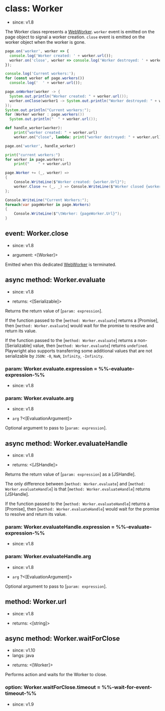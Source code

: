 # class: Worker
* since: v1.8

The Worker class represents a [WebWorker](https://developer.mozilla.org/en-US/docs/Web/API/Web_Workers_API). `worker`
event is emitted on the page object to signal a worker creation. `close` event is emitted on the worker object when the
worker is gone.

```js
page.on('worker', worker => {
  console.log('Worker created: ' + worker.url());
  worker.on('close', worker => console.log('Worker destroyed: ' + worker.url()));
});

console.log('Current workers:');
for (const worker of page.workers())
  console.log('  ' + worker.url());
```

```java
page.onWorker(worker -> {
  System.out.println("Worker created: " + worker.url());
  worker.onClose(worker1 -> System.out.println("Worker destroyed: " + worker1.url()));
});
System.out.println("Current workers:");
for (Worker worker : page.workers())
  System.out.println("  " + worker.url());
```

```py
def handle_worker(worker):
    print("worker created: " + worker.url)
    worker.on("close", lambda: print("worker destroyed: " + worker.url))

page.on('worker', handle_worker)

print("current workers:")
for worker in page.workers:
    print("    " + worker.url)
```

```csharp
page.Worker += (_, worker) =>
{
    Console.WriteLine($"Worker created: {worker.Url}");
    worker.Close += (_, _) => Console.WriteLine($"Worker closed {worker.Url}");
};

Console.WriteLine("Current Workers:");
foreach(var pageWorker in page.Workers)
{
    Console.WriteLine($"\tWorker: {pageWorker.Url}");
}
```

## event: Worker.close
* since: v1.8
- argument: <[Worker]>

Emitted when this dedicated [WebWorker](https://developer.mozilla.org/en-US/docs/Web/API/Web_Workers_API) is terminated.

## async method: Worker.evaluate
* since: v1.8
- returns: <[Serializable]>

Returns the return value of [`param: expression`].

If the function passed to the [`method: Worker.evaluate`] returns a [Promise], then [`method: Worker.evaluate`] would wait for the promise
to resolve and return its value.

If the function passed to the [`method: Worker.evaluate`] returns a non-[Serializable] value, then [`method: Worker.evaluate`] returns `undefined`. Playwright also supports transferring some
additional values that are not serializable by `JSON`: `-0`, `NaN`, `Infinity`, `-Infinity`.

### param: Worker.evaluate.expression = %%-evaluate-expression-%%
* since: v1.8

### param: Worker.evaluate.arg
* since: v1.8
- `arg` ?<[EvaluationArgument]>

Optional argument to pass to [`param: expression`].

## async method: Worker.evaluateHandle
* since: v1.8
- returns: <[JSHandle]>

Returns the return value of [`param: expression`] as a [JSHandle].

The only difference between [`method: Worker.evaluate`] and
[`method: Worker.evaluateHandle`] is that [`method: Worker.evaluateHandle`]
returns [JSHandle].

If the function passed to the [`method: Worker.evaluateHandle`] returns a [Promise], then [`method: Worker.evaluateHandle`] would wait for
the promise to resolve and return its value.

### param: Worker.evaluateHandle.expression = %%-evaluate-expression-%%
* since: v1.8

### param: Worker.evaluateHandle.arg
* since: v1.8
- `arg` ?<[EvaluationArgument]>

Optional argument to pass to [`param: expression`].

## method: Worker.url
* since: v1.8
- returns: <[string]>

## async method: Worker.waitForClose
* since: v1.10
* langs: java
- returns: <[Worker]>

Performs action and waits for the Worker to close.

### option: Worker.waitForClose.timeout = %%-wait-for-event-timeout-%%
* since: v1.9
